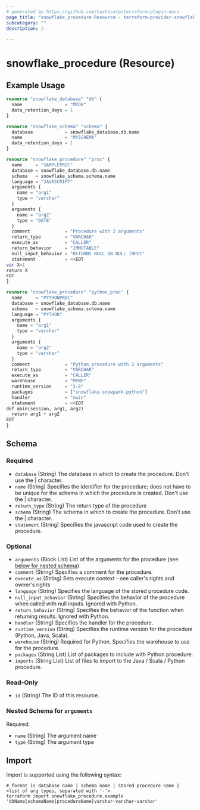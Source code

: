 ```yaml
---
# generated by https://github.com/hashicorp/terraform-plugin-docs
page_title: "snowflake_procedure Resource - terraform-provider-snowflake"
subcategory: ""
description: |-
  
---
```


# snowflake_procedure (Resource)



## Example Usage

```terraform
resource "snowflake_database" "db" {
  name                = "MYDB"
  data_retention_days = 1
}

resource "snowflake_schema" "schema" {
  database            = snowflake_database.db.name
  name                = "MYSCHEMA"
  data_retention_days = 1
}

resource "snowflake_procedure" "proc" {
  name     = "SAMPLEPROC"
  database = snowflake_database.db.name
  schema   = snowflake_schema.schema.name
  language = "JAVASCRIPT"
  arguments {
    name = "arg1"
    type = "varchar"
  }
  arguments {
    name = "arg2"
    type = "DATE"
  }
  comment             = "Procedure with 2 arguments"
  return_type         = "VARCHAR"
  execute_as          = "CALLER"
  return_behavior     = "IMMUTABLE"
  null_input_behavior = "RETURNS NULL ON NULL INPUT"
  statement           = <<EOT
var X=1
return X
EOT
}

resource "snowflake_procedure" "python_proc" {
  name     = "PYTHONPROC"
  database = snowflake_database.db.name
  schema   = snowflake_schema.schema.name
  language = "PYTHON"
  arguments {
    name = "arg1"
    type = "varchar"
  }
  arguments {
    name = "arg2"
    type = "varchar"
  }
  comment             = "Python procedure with 2 arguments"
  return_type         = "VARCHAR"
  execute_as          = "CALLER"
  warehouse           = "MYWH"
  runtime_version     = "3.8"
  packages            = ["snowflake-snowpark-python"]
  handler             = "main"
  statement           = <<EOT
def main(session, arg1, arg2)
  return arg1 + arg2
EOT
}
```

<!-- schema generated by tfplugindocs -->
## Schema

### Required

- `database` (String) The database in which to create the procedure. Don't use the | character.
- `name` (String) Specifies the identifier for the procedure; does not have to be unique for the schema in which the procedure is created. Don't use the | character.
- `return_type` (String) The return type of the procedure
- `schema` (String) The schema in which to create the procedure. Don't use the | character.
- `statement` (String) Specifies the javascript code used to create the procedure.

### Optional

- `arguments` (Block List) List of the arguments for the procedure (see [below for nested schema](#nestedblock--arguments))
- `comment` (String) Specifies a comment for the procedure.
- `execute_as` (String) Sets execute context - see caller's rights and owner's rights
- `language` (String) Specifies the language of the stored procedure code.
- `null_input_behavior` (String) Specifies the behavior of the procedure when called with null inputs. Ignored with Python.
- `return_behavior` (String) Specifies the behavior of the function when returning results. Ignored with Python.
- `handler` (String) Specifies the handler for the procedure.
- `runtime_version` (String) Specifies the runtime version for the procedure (Python, Java, Scala).
- `warehouse` (String) Required for Python. Specifies the warehouse to use for the procedure. 
- `packages` (String List) List of packages to include with Python procedure.
- `imports` (String List) List of files to import to the Java / Scala / Python procedure.

### Read-Only

- `id` (String) The ID of this resource.

<a id="nestedblock--arguments"></a>
### Nested Schema for `arguments`

Required:

- `name` (String) The argument name
- `type` (String) The argument type

## Import

Import is supported using the following syntax:

```shell
# format is database name | schema name | stored procedure name | <list of arg types, separated with '-'>
terraform import snowflake_procedure.example 'dbName|schemaName|procedureName|varchar-varchar-varchar'
```
